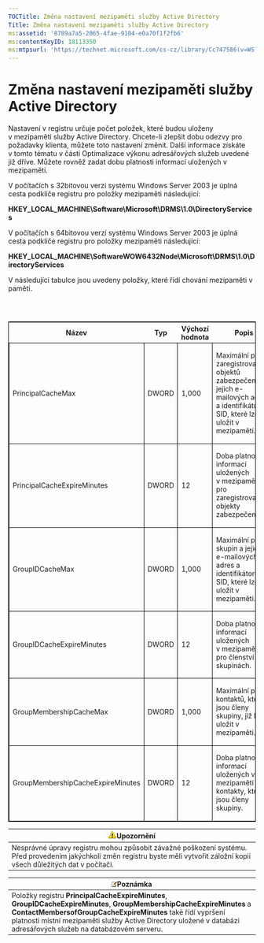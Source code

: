 ```yaml
---
TOCTitle: Změna nastavení mezipaměti služby Active Directory
Title: Změna nastavení mezipaměti služby Active Directory
ms:assetid: '8789a7a5-2065-4fae-9104-e0a70f1f2fb6'
ms:contentKeyID: 18113350
ms:mtpsurl: 'https://technet.microsoft.com/cs-cz/library/Cc747586(v=WS.10)'
---
```


Změna nastavení mezipaměti služby Active Directory
==================================================

Nastavení v registru určuje počet položek, které budou uloženy v mezipaměti služby Active Directory. Chcete-li zlepšit dobu odezvy pro požadavky klienta, můžete toto nastavení změnit. Další informace získáte v tomto tématu v části Optimalizace výkonu adresářových služeb uvedené již dříve. Můžete rovněž zadat dobu platnosti informací uložených v mezipaměti.

V počítačích s 32bitovou verzí systému Windows Server 2003 je úplná cesta podklíče registru pro položky mezipaměti následující:

**HKEY\_LOCAL\_MACHINE\\Software\\Microsoft\\DRMS\\1.0\\DirectoryServices**

V počítačích s 64bitovou verzí systému Windows Server 2003 je úplná cesta podklíče registru pro položky mezipaměti následující:

**HKEY\_LOCAL\_MACHINE\\SoftwareWOW6432Node\\Microsoft\\DRMS\\1.0\\DirectoryServices**

V následující tabulce jsou uvedeny položky, které řídí chování mezipaměti v paměti.

###  

<p> </p>
<table style="border:1px solid black;">
<colgroup>
<col width="25%" />
<col width="25%" />
<col width="25%" />
<col width="25%" />
</colgroup>
<thead>
<tr class="header">
<th>Název</th>
<th>Typ</th>
<th>Výchozí hodnota</th>
<th>Popis</th>
</tr>
</thead>
<tbody>
<tr class="odd">
<td style="border:1px solid black;"><p>PrincipalCacheMax</p></td>
<td style="border:1px solid black;"><p>DWORD</p></td>
<td style="border:1px solid black;"><p>1,000</p></td>
<td style="border:1px solid black;"><p>Maximální počet zaregistrovaných objektů zabezpečení a jejich e-mailových adres a identifikátorů SID, které lze uložit v mezipaměti.</p></td>
</tr>  
<tr class="even">
<td style="border:1px solid black;"><p>PrincipalCacheExpireMinutes</p></td>
<td style="border:1px solid black;"><p>DWORD</p></td>
<td style="border:1px solid black;"><p>12</p></td>
<td style="border:1px solid black;"><p>Doba platnosti informací uložených v mezipaměti pro zaregistrované objekty zabezpečení.</p></td>
</tr>  
<tr class="odd">
<td style="border:1px solid black;"><p>GroupIDCacheMax</p></td>
<td style="border:1px solid black;"><p>DWORD</p></td>
<td style="border:1px solid black;"><p>1,000</p></td>
<td style="border:1px solid black;"><p>Maximální počet skupin a jejich e-mailových adres a identifikátorů SID, které lze uložit v mezipaměti.</p></td>
</tr>  
<tr class="even">
<td style="border:1px solid black;"><p>GroupIDCacheExpireMinutes</p></td>
<td style="border:1px solid black;"><p>DWORD</p></td>
<td style="border:1px solid black;"><p>12</p></td>
<td style="border:1px solid black;"><p>Doba platnosti informací uložených v mezipaměti pro členství ve skupinách.</p></td>
</tr>  
<tr class="odd">
<td style="border:1px solid black;"><p>GroupMembershipCacheMax</p></td>
<td style="border:1px solid black;"><p>DWORD</p></td>
<td style="border:1px solid black;"><p>1,000</p></td>
<td style="border:1px solid black;"><p>Maximální počet kontaktů, které jsou členy skupiny, již lze uložit v mezipaměti.</p></td>
</tr>  
<tr class="even">
<td style="border:1px solid black;"><p>GroupMembershipCacheExpireMinutes</p></td>
<td style="border:1px solid black;"><p>DWORD</p></td>
<td style="border:1px solid black;"><p>12</p></td>
<td style="border:1px solid black;"><p>Doba platnosti informací uložených v mezipaměti pro kontakty, které jsou členy skupiny.</p></td>
</tr>  
</tbody>  
</table>
  
| ![](images/Cc747586.Caution(WS.10).gif)Upozornění                                                                                                  |  
|---------------------------------------------------------------------------------------------------------------------------------------------------------------------------------|  
| Nesprávné úpravy registru mohou způsobit závažné poškození systému. Před provedením jakýchkoli změn registru byste měli vytvořit záložní kopii všech důležitých dat v počítači. |
  
| ![](images/Cc747586.note(WS.10).gif)Poznámka                                                                                                                                                                                                                                  |  
|------------------------------------------------------------------------------------------------------------------------------------------------------------------------------------------------------------------------------------------------------------------------------------------------------------|  
| Položky registru **PrincipalCacheExpireMinutes**, **GroupIDCacheExpireMinutes**, **GroupMembershipCacheExpireMinutes** a **ContactMembersofGroupCacheExpireMinutes** také řídí vypršení platnosti místní mezipaměti služby Active Directory uložené v databázi adresářových služeb na databázovém serveru. |
